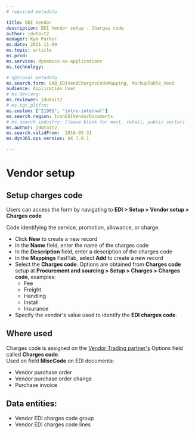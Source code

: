 ```yaml
---
# required metadata

title: EDI Vendor
description: EDI Vendor setup - Charges code
author: jdutoit2
manager: Kym Parker
ms.date: 2021-11-09
ms.topic: article
ms.prod: 
ms.service: dynamics-ax-applications
ms.technology: 

# optional metadata
ms.search.form: SAB_EDIVendChargesCodeMapping, MarkupTable_Vend 
audience: Application User
# ms.devlang:
ms.reviewer: jdutoit2
# ms.tgt_pltfrm:
ms.custom: ["21901", "intro-internal"]
ms.search.region: IconEDIVendorDocuments
# ms.search.industry: [leave blank for most, retail, public sector]
ms.author: jdutoit2
ms.search.validFrom:  2016-05-31
ms.dyn365.ops.version: AX 7.0.1

---
```


# Vendor setup
## Setup charges code

Users can access the form by navigating to **EDI > Setup > Vendor setup > Charges code**

Code identifying the service, promotion, allowance, or charge. <br>

- Click **New** to create a new record
-	In the **Name** field, enter the name of the charges code
-	In the **Description** field, enter a description of the charges code
-	In the **Mappings** FastTab, select **Add** to create a new record
-	Select the **Charges code**. Options are obtained from **Charges code** setup at **Procurement and sourcing > Setup > Charges > Charges code**, examples: <br>
    -	Fee
    -	Freight
    -	Handling
    -	Install
    -	Insurance
-	Specify the vendor's value used to identify the **EDI charges code**.

## Where used
Charges code is assigned on the [Vendor Trading partner's](../Trading-partner.md) Options field called **Charges code**. <br>
Used on field **MiscCode** on EDI documents:
- Vendor purchase order
- Vendor purchase order change
- Purchase invoice

## Data entities:
- Vendor EDI charges code group
- Vendor EDI charges code lines
